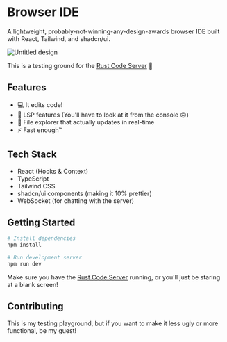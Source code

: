 # Browser IDE

A lightweight, probably-not-winning-any-design-awards browser IDE built with React, Tailwind, and shadcn/ui.

![Untitled design](https://github.com/user-attachments/assets/b8c64a9d-4581-43eb-b228-2a8a4b341663)

This is a testing ground for the [Rust Code Server](https://github.com/JaLnYn/websocket-ide) 🍌

## Features

- 💻 It edits code!
- 🎨 LSP features (You'll have to look at it from the console 🙃)
- 📁 File explorer that actually updates in real-time
- ⚡ Fast enough™

## Tech Stack

- React (Hooks & Context)
- TypeScript
- Tailwind CSS
- shadcn/ui components (making it 10% prettier)
- WebSocket (for chatting with the server)

## Getting Started

```bash
# Install dependencies
npm install

# Run development server
npm run dev
```

Make sure you have the [Rust Code Server](https://github.com/JaLnYn/browser-ide) running, or you'll just be staring at a blank screen!

## Contributing

This is my testing playground, but if you want to make it less ugly or more functional, be my guest!
